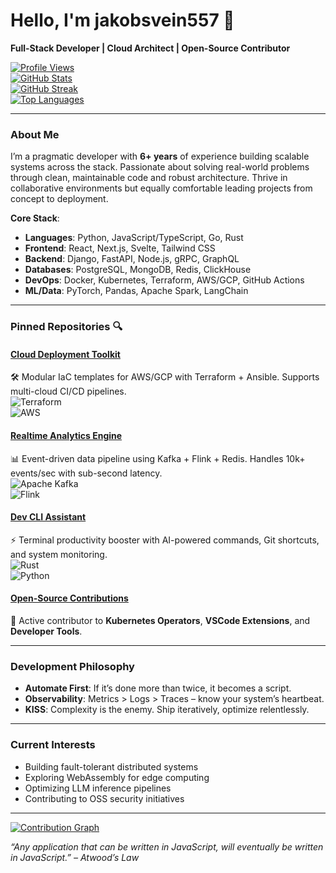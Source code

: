 # Hello, I'm jakobsvein557 👋  
**Full-Stack Developer | Cloud Architect | Open-Source Contributor**  

[![Profile Views](https://komarev.com/ghpvc/?username=jakobsvein557&color=blueviolet)](https://github.com/jakobsvein557)  
[![GitHub Stats](https://github-readme-stats.vercel.app/api?username=jakobsvein557&show_icons=true&theme=dark&hide_title=true)](https://github.com/jakobsvein557)  
[![GitHub Streak](https://streak-stats.demolab.com?user=jakobsvein557&theme=dark&background=0d1117)](https://github.com/jakobsvein557)  
[![Top Languages](https://github-readme-stats.vercel.app/api/top-langs/?username=jakobsvein557&layout=compact&theme=dark)](https://github.com/jakobsvein557)  

---

### About Me  
I’m a pragmatic developer with **6+ years** of experience building scalable systems across the stack. Passionate about solving real-world problems through clean, maintainable code and robust architecture. Thrive in collaborative environments but equally comfortable leading projects from concept to deployment.  

**Core Stack**:  
- **Languages**: Python, JavaScript/TypeScript, Go, Rust  
- **Frontend**: React, Next.js, Svelte, Tailwind CSS  
- **Backend**: Django, FastAPI, Node.js, gRPC, GraphQL  
- **Databases**: PostgreSQL, MongoDB, Redis, ClickHouse  
- **DevOps**: Docker, Kubernetes, Terraform, AWS/GCP, GitHub Actions  
- **ML/Data**: PyTorch, Pandas, Apache Spark, LangChain  

---

### Pinned Repositories 🔍  

#### [Cloud Deployment Toolkit](https://github.com/jakobsvein557/cloud-deploy-toolkit)  
🛠️ Modular IaC templates for AWS/GCP with Terraform + Ansible. Supports multi-cloud CI/CD pipelines.  
![Terraform](https://img.shields.io/badge/-Terraform-623CE4?style=flat-square&logo=terraform)  
![AWS](https://img.shields.io/badge/-AWS-232F3E?style=flat-square&logo=amazon-aws)  

#### [Realtime Analytics Engine](https://github.com/jakobsvein557/realtime-analytics)  
📊 Event-driven data pipeline using Kafka + Flink + Redis. Handles 10k+ events/sec with sub-second latency.  
![Apache Kafka](https://img.shields.io/badge/-Kafka-231F20?style=flat-square&logo=apache-kafka)  
![Flink](https://img.shields.io/badge/-Flink-E6526F?style=flat-square&logo=apache-flink)  

#### [Dev CLI Assistant](https://github.com/jakobsvein557/dev-cli)  
⚡ Terminal productivity booster with AI-powered commands, Git shortcuts, and system monitoring.  
![Rust](https://img.shields.io/badge/-Rust-000000?style=flat-square&logo=rust)  
![Python](https://img.shields.io/badge/-Python-3776AB?style=flat-square&logo=python)  

#### [Open-Source Contributions](https://github.com/jakobsvein557?tab=repositories)  
🔧 Active contributor to **Kubernetes Operators**, **VSCode Extensions**, and **Developer Tools**.  

---

### Development Philosophy  
- **Automate First**: If it’s done more than twice, it becomes a script.  
- **Observability**: Metrics > Logs > Traces – know your system’s heartbeat.  
- **KISS**: Complexity is the enemy. Ship iteratively, optimize relentlessly.  

---

### Current Interests  
- Building fault-tolerant distributed systems  
- Exploring WebAssembly for edge computing  
- Optimizing LLM inference pipelines  
- Contributing to OSS security initiatives  

---

[![Contribution Graph](https://github-readme-activity-graph.vercel.app/graph?username=jakobsvein557&theme=github-dark&hide_border=true)](https://github.com/jakobsvein557)  

*“Any application that can be written in JavaScript, will eventually be written in JavaScript.” – Atwood’s Law*

